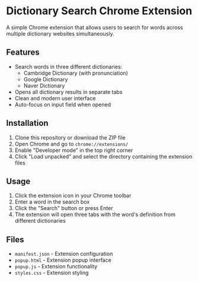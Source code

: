 # Dictionary Search Chrome Extension

A simple Chrome extension that allows users to search for words across multiple dictionary websites simultaneously.

## Features

- Search words in three different dictionaries:
  - Cambridge Dictionary (with pronunciation)
  - Google Dictionary
  - Naver Dictionary
- Opens all dictionary results in separate tabs
- Clean and modern user interface
- Auto-focus on input field when opened

## Installation

1. Clone this repository or download the ZIP file
2. Open Chrome and go to `chrome://extensions/`
3. Enable "Developer mode" in the top right corner
4. Click "Load unpacked" and select the directory containing the extension files

## Usage

1. Click the extension icon in your Chrome toolbar
2. Enter a word in the search box
3. Click the "Search" button or press Enter
4. The extension will open three tabs with the word's definition from different dictionaries

## Files

- `manifest.json` - Extension configuration
- `popup.html` - Extension popup interface
- `popup.js` - Extension functionality
- `styles.css` - Extension styling 